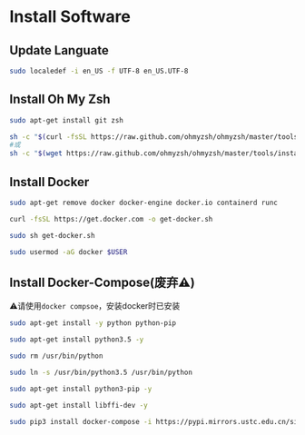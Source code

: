 # Install Software

## Update Languate
```bash
sudo localedef -i en_US -f UTF-8 en_US.UTF-8
```

## Install Oh My Zsh
```bash
sudo apt-get install git zsh

sh -c "$(curl -fsSL https://raw.github.com/ohmyzsh/ohmyzsh/master/tools/install.sh)"
#或
sh -c "$(wget https://raw.github.com/ohmyzsh/ohmyzsh/master/tools/install.sh -O -)"
```

## Install Docker
```bash
sudo apt-get remove docker docker-engine docker.io containerd runc

curl -fsSL https://get.docker.com -o get-docker.sh

sudo sh get-docker.sh

sudo usermod -aG docker $USER
```

## Install Docker-Compose(废弃⚠️)
⚠️请使用```docker compsoe```，安装docker时已安装
```bash
sudo apt-get install -y python python-pip

sudo apt-get install python3.5 -y

sudo rm /usr/bin/python

sudo ln -s /usr/bin/python3.5 /usr/bin/python

sudo apt-get install python3-pip -y

sudo apt-get install libffi-dev -y

sudo pip3 install docker-compose -i https://pypi.mirrors.ustc.edu.cn/simple/  --trusted-host  pypi.mirrors.ustc.edu.cn
```